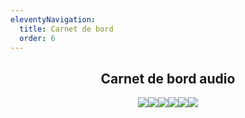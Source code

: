 ```yaml
---
eleventyNavigation:
  title: Carnet de bord
  order: 6
---
```

<h2 style="text-align: center">Carnet de bord audio</h2><p style="text-align: center"><img src="/images/GAV_2_ok.jpg"><img src="/images/GAV_6_ok.jpg"><img src="/images/Gavino_msf_1.jpeg"><img src="/images/gavino_sos_3.jpeg"><img src="/images/GAV_4_ok.jpg"><img src="/images/Skipper_ok.jpg"></p>